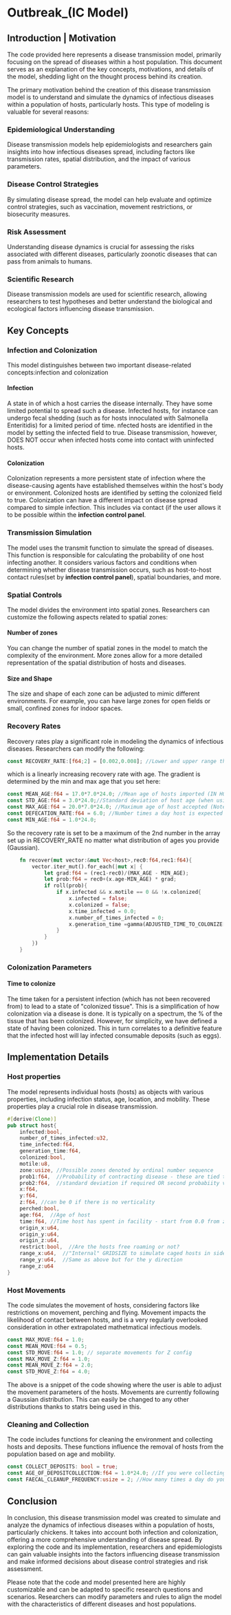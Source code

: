 # Outbreak_(IC Model)
## Introduction | Motivation

The code provided here represents a disease transmission model, primarily focusing on the spread of diseases within a host population. This document serves as an explanation of the key concepts, motivations, and details of the model, shedding light on the thought process behind its creation. 

The primary motivation behind the creation of this disease transmission model is to understand and simulate the dynamics of infectious diseases within a population of hosts, particularly hosts. This type of modeling is valuable for several reasons:

### Epidemiological Understanding
Disease transmission models help epidemiologists and researchers gain insights into how infectious diseases spread, including factors like transmission rates, spatial distribution, and the impact of various parameters.

### Disease Control Strategies
By simulating disease spread, the model can help evaluate and optimize control strategies, such as vaccination, movement restrictions, or biosecurity measures.

### Risk Assessment
Understanding disease dynamics is crucial for assessing the risks associated with different diseases, particularly zoonotic diseases that can pass from animals to humans.

### Scientific Research
Disease transmission models are used for scientific research, allowing researchers to test hypotheses and better understand the biological and ecological factors influencing disease transmission.

## Key Concepts

### Infection and Colonization
This model distinguishes between two important disease-related concepts:infection and colonization
#### Infection
A state in of which a host carries the disease internally. They have some limited potential to spread such a disease. Infected hosts, for instance can undergo fecal shedding (such as for hosts innoculated with Salmonella Enteritidis) for a limited period of time. nfected hosts are identified in the model by setting the infected field to true. Disease transmission, however, DOES NOT occur when infected hosts come into contact with uninfected hosts.

#### Colonization
Colonization represents a more persistent state of infection where the disease-causing agents have established themselves within the host's body or environment. Colonized hosts are identified by setting the colonized field to true. Colonization can have a different impact on disease spread compared to simple infection. This includes via contact (if the user allows it to be possible within the **infection control panel**.

### Transmission Simulation
The model uses the transmit function to simulate the spread of diseases. This function is responsible for calculating the probability of one host infecting another. It considers various factors and conditions when determining whether disease transmission occurs, such as host-to-host contact rules(set by **infection control panel**), spatial boundaries, and more.

### Spatial Controls

The model divides the environment into spatial zones. Researchers can customize the following aspects related to spatial zones:

#### Number of zones

You can change the number of spatial zones in the model to match the complexity of the environment. More zones allow for a more detailed representation of the spatial distribution of hosts and diseases.

#### Size and Shape

The size and shape of each zone can be adjusted to mimic different environments. For example, you can have large zones for open fields or small, confined zones for indoor spaces.

### Recovery Rates

Recovery rates play a significant role in modeling the dynamics of infectious diseases. Researchers can modify the following:

```rust
const RECOVERY_RATE:[f64;2] = [0.002,0.008]; //Lower and upper range that increases with age
```

which is a linearly increasing recovery rate with age. The gradient is determined by the min and max age that you set here:

```rust
const MEAN_AGE:f64 = 17.0*7.0*24.0; //Mean age of hosts imported (IN HOURS)
const STD_AGE:f64 = 3.0*24.0;//Standard deviation of host age (when using normal distribution)
const MAX_AGE:f64 = 20.0*7.0*24.0; //Maximum age of host accepted (Note: as of now, minimum age is 0.0)
const DEFECATION_RATE:f64 = 6.0; //Number times a day host is expected to defecate
const MIN_AGE:f64 = 1.0*24.0;
```

So the recovery rate is set to be a maximum of the 2nd number in the array set up in RECOVERY_RATE no matter what distribution of ages you provide (Gaussian). 

```rust
    fn recover(mut vector:&mut Vec<host>,rec0:f64,rec1:f64){
        vector.iter_mut().for_each(|mut x| {
            let grad:f64 = (rec1-rec0)/(MAX_AGE - MIN_AGE);
            let prob:f64 = rec0+(x.age-MIN_AGE) * grad;            
            if roll(prob){
                if x.infected && x.motile == 0 && !x.colonized{
                    x.infected = false;
                    x.colonized = false;
                    x.time_infected = 0.0;
                    x.number_of_times_infected = 0;
                    x.generation_time =gamma(ADJUSTED_TIME_TO_COLONIZE[0],ADJUSTED_TIME_TO_COLONIZE[1])*24.0;
                }                 
            }
        })
    }
```

### Colonization Parameters

#### Time to colonize

The time taken for a persistent infection (which has not been recovered from) to lead to a state of "colonized tissue". This is a simplification of how colonization via a disease is done. It is typically on a spectrum, the % of the tissue that has been colonized. However, for simplicity, we have defined a state of having been colonized. This in turn correlates to a definitive feature that the infected host will lay infected consumable deposits (such as eggs). 


## Implementation Details

### Host properties
The model represents individual hosts (hosts) as objects with various properties, including infection status, age, location, and mobility. These properties play a crucial role in disease transmission.

```rust
#[derive(Clone)]
pub struct host{
    infected:bool,
    number_of_times_infected:u32,
    time_infected:f64,
    generation_time:f64,
    colonized:bool,
    motile:u8,
    zone:usize, //Possible zones denoted by ordinal number sequence
    prob1:f64,  //Probability of contracting disease - these are tied to zone if you create using .new() implementation within methods
    prob2:f64,  //standard deviation if required OR second probabiity value for transferring in case that is different from prob1
    x:f64,
    y:f64,
    z:f64, //can be 0 if there is no verticality
    perched:bool,
    age:f64,  //Age of host
    time:f64, //Time host has spent in facility - start from 0.0 from zone 0
    origin_x:u64,
    origin_y:u64,
    origin_z:u64,
    restrict:bool,  //Are the hosts free roaming or not?
    range_x:u64,  //"Internal" GRIDSIZE to simulate caged hosts in side the zone itself, not free roaming within facility ->Now to be taken from Segment
    range_y:u64,  //Same as above but for the y direction
    range_z:u64
}
```


### Host Movements

The code simulates the movement of hosts, considering factors like restrictions on movement, perching and flying. Movement impacts the likelihood of contact between hosts, and is a very regularly overlooked consideration in other extrapolated mathetmatical infectious models. 

```rust
const MAX_MOVE:f64 = 1.0;
const MEAN_MOVE:f64 = 0.5;
const STD_MOVE:f64 = 1.0; // separate movements for Z config
const MAX_MOVE_Z:f64 = 1.0;
const MEAN_MOVE_Z:f64 = 2.0;
const STD_MOVE_Z:f64 = 4.0;
```
The above is a snippet of the code showing where the user is able to adjust the movement parameters of the hosts. Movements are currently following a Gaussian distribution. This can easily be changed to any other distributions thanks to statrs being used in this. 

### Cleaning and Collection

The code includes functions for cleaning the environment and collecting hosts and deposits. These functions influence the removal of hosts from the population based on age and mobility.

```rust
const COLLECT_DEPOSITS: bool = true;
const AGE_OF_DEPOSITCOLLECTION:f64 = 1.0*24.0; //If you were collecting their eggs every day
const FAECAL_CLEANUP_FREQUENCY:usize = 2; //How many times a day do you want faecal matter to be cleaned up?
```

## Conclusion

In conclusion, this disease transmission model was created to simulate and analyze the dynamics of infectious diseases within a population of hosts, particularly chickens. It takes into account both infection and colonization, offering a more comprehensive understanding of disease spread. By exploring the code and its implementation, researchers and epidemiologists can gain valuable insights into the factors influencing disease transmission and make informed decisions about disease control strategies and risk assessment.

Please note that the code and model presented here are highly customizable and can be adapted to specific research questions and scenarios. Researchers can modify parameters and rules to align the model with the characteristics of different diseases and host populations.



